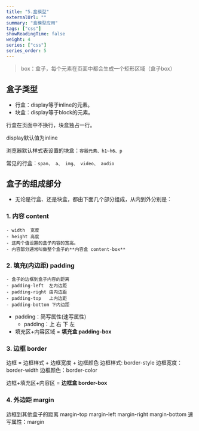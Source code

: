 ```yaml
---
title: "5.盒模型"
externalUrl: ""
summary: "盒模型应用"
tags: ["css"]
showReadingTime: false
weight: 4
series: ["css"]
series_order: 5
---
```



> box：盒子，每个元素在页面中都会生成一个矩形区域（盒子box）


## 盒子类型
- 行盒：display等于inline的元素。 
- 块盒：display等于block的元素。

行盒在页面中不换行，块盒独占一行。

display默认值为inline

浏览器默认样式表设置的块盒：`容器元素、h1~h6、p`

常见的行盒：`span、 a、 img、 video、 audio`


## 盒子的组成部分
- 无论是行盒、还是块盒，都由下面几个部分组成，从内到外分别是：

### 1. 内容  content
    - width  宽度
    - height 高度
    - 这两个值设置的盒子内容的宽高。
    - 内容部分通常叫做整个盒子的**内容盒 content-box**


### 2. 填充(内边距)  padding
    - 盒子的边框到盒子内容的距离
    - padding-left  左内边距
    - padding-right 由内边距
    - padding-top   上内边距
    - padding-bottom 下内边距
- padding：简写属性(速写属性)
    - padding：上 右 下 左
- 填充区+内容区域 = **填充盒 padding-box**


### 3. 边框  border
边框 = 边框样式 + 边框宽度 + 边框颜色
边框样式: border-style
边框宽度： border-width
边框颜色：border-color

边框+填充区+内容区 = **边框盒 border-box**


### 4. 外边距 margin
边框到其他盒子的距离
margin-top margin-left margin-right margin-bottom
速写属性：margin
